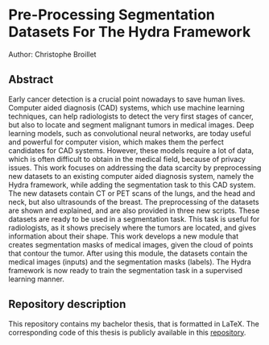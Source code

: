 # Pre-Processing Segmentation Datasets For The Hydra Framework

Author: Christophe Broillet

## Abstract
Early cancer detection is a crucial point nowadays to save human lives. Computer aided diagnosis (CAD) systems, which use machine learning techniques, can help radiologists to detect the very first stages of cancer, but also to locate and segment malignant tumors in medical images. Deep learning models, such as convolutional neural networks, are today useful and powerful for computer vision, which makes them the perfect candidates for CAD systems. However, these models require a lot of data, which is often difficult to obtain in the medical field, because of privacy issues. This work focuses on addressing the data scarcity by preprocessing new datasets to an existing computer aided diagnosis system, namely the Hydra framework, while adding the segmentation task to this CAD system. The new datasets contain CT or PET scans of the lungs, and the head and neck, but also ultrasounds of the breast. The preprocessing of the datasets are shown and explained, and are also provided in three new scripts. These datasets are ready to be used in a segmentation task. This task is useful for radiologists, as it shows precisely where the tumors are located, and gives information about their shape. This work develops a new module that creates segmentation masks of medical images, given the cloud of points that contour the tumor. After using this module, the datasets contain the medical images (inputs) and the segmentation masks (labels). The Hydra framework is now ready to train the segmentation task in a supervised learning manner.

## Repository description
This repository contains my bachelor thesis, that is formatted in LaTeX. The corresponding code of this thesis is publicly available in this [repository](https://github.com/ChristopheBroillet/Hydra_Segmentation).
